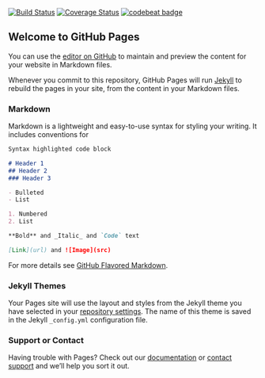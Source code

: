 [![Build Status](https://travis-ci.org/radoslawdabrowski/radoslawdabrowski.pl.svg?branch=master)](https://travis-ci.org/radoslawdabrowski/radoslawdabrowski.pl)
[![Coverage Status](https://coveralls.io/repos/github/radoslawdabrowski/radoslawdabrowski.pl/badge.svg?branch=master)](https://coveralls.io/github/radoslawdabrowski/radoslawdabrowski.pl?branch=master)
[![codebeat badge](https://codebeat.co/badges/144b3b07-2f45-409d-afc9-0f51edd58b16)](https://codebeat.co/projects/github-com-radoslawdabrowski-radoslawdabrowski-pl-master)


## Welcome to GitHub Pages

You can use the [editor on GitHub](https://github.com/radoslawdabrowski/personal-website/edit/master/README.md) to maintain and preview the content for your website in Markdown files.

Whenever you commit to this repository, GitHub Pages will run [Jekyll](https://jekyllrb.com/) to rebuild the pages in your site, from the content in your Markdown files.

### Markdown

Markdown is a lightweight and easy-to-use syntax for styling your writing. It includes conventions for

```markdown
Syntax highlighted code block

# Header 1
## Header 2
### Header 3

- Bulleted
- List

1. Numbered
2. List

**Bold** and _Italic_ and `Code` text

[Link](url) and ![Image](src)
```

For more details see [GitHub Flavored Markdown](https://guides.github.com/features/mastering-markdown/).

### Jekyll Themes

Your Pages site will use the layout and styles from the Jekyll theme you have selected in your [repository settings](https://github.com/radoslawdabrowski/personal-website/settings). The name of this theme is saved in the Jekyll `_config.yml` configuration file.

### Support or Contact

Having trouble with Pages? Check out our [documentation](https://help.github.com/categories/github-pages-basics/) or [contact support](https://github.com/contact) and we’ll help you sort it out.
